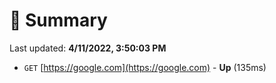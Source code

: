 # 📖 Summary
Last updated: **4/11/2022, 3:50:03 PM**

- `GET` [https://google.com](https://google.com) - **Up** (135ms)
